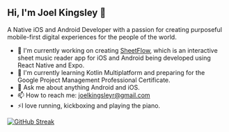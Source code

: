 ## Hi, I'm Joel Kingsley 👋

<!--
**joelkingsley/joelkingsley** is a ✨ _special_ ✨ repository because its `README.md` (this file) appears on your GitHub profile.

Here are some ideas to get you started:

- 🔭 I’m currently working on ...
- 🌱 I’m currently learning ...
- 👯 I’m looking to collaborate on ...
- 🤔 I’m looking for help with ...
- 💬 Ask me about ...
- 📫 How to reach me: ...
- 😄 Pronouns: ...
- ⚡ Fun fact: ...
-->

A Native iOS and Android Developer with a passion for creating purposeful mobile-first digital experiences for the people of the world.
- 🔭 I'm currently working on creating [SheetFlow](https://github.com/joelkingsley/sheet-flow), which is an interactive sheet music reader app for iOS and Android being developed using React Native and Expo.
- 🌱 I'm currently learning Kotlin Multiplatform and preparing for the Google Project Management Professional Certificate.
- 💬 Ask me about anything Android and iOS.
- 📫 How to reach me: joelkingsleyr@gmail.com
- ⚡I love running, kickboxing and playing the piano.

[![GitHub Streak](https://github-readme-streak-stats-theta-red.vercel.app?user=joelkingsley)](https://git.io/streak-stats)
